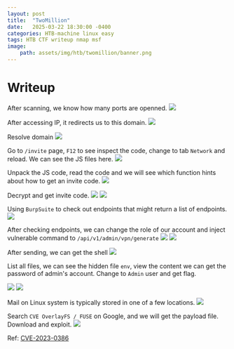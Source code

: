 ```yaml
---
layout: post
title:  "TwoMillion"
date:   2025-03-22 18:30:00 -0400
categories: HTB-machine linux easy
tags: HTB CTF writeup nmap msf 
image:
    path: assets/img/htb/twomillion/banner.png
---
```


# Writeup
After scanning, we know how many ports are openned.
![](assets/img/htb/twomillion/scan.png)

After accessing IP, it redirects us to this domain.
![](assets/img/htb/twomillion/redirect.png)

Resolve domain
![](assets/img/htb/twomillion/resolve.png)

Go to `/invite` page, `F12` to see inspect the code, change to tab `Network` and reload. We can see the JS files here.
![](assets/img/htb/twomillion/invite.png)

Unpack the JS code, read the code and we will see which function hints about how to get an invite code.
![](assets/img/htb/twomillion/unpack.png)

Decrypt and get invite code.
![](assets/img/htb/twomillion/decrypt.png)
![](assets/img/htb/twomillion/code.png)

Using `BurpSuite` to check out endpoints that might return a list of endpoints.
![](assets/img/htb/twomillion/api.png)

After checking endpoints, we can change the role of our account and inject vulnerable command to `/api/v1/admin/vpn/generate`
![](assets/img/htb/twomillion/update.png)
![](assets/img/htb/twomillion/inject.png)

After sending, we can get the shell
![](assets/img/htb/twomillion/shell.png)

List all files, we can see the hidden file `env`, view the content we can get the password of admin's account. Change to `Admin` user and get flag.

![](assets/img/htb/twomillion/admin.png)
![](assets/img/htb/twomillion/flag.png)

Mail on Linux system is typically stored in one of a few locations.
![](assets/img/htb/twomillion/mail.png)

Search `CVE OverlayFS / FUSE` on Google, and we will get the payload file. Download and exploit.
![](assets/img/htb/twomillion/root.png)

Ref: [CVE-2023-0386](https://github.com/xkaneiki/CVE-2023-0386)
